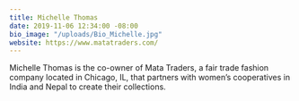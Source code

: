 ```yaml
---
title: Michelle Thomas
date: 2019-11-06 12:34:00 -08:00
bio_image: "/uploads/Bio_Michelle.jpg"
website: https://www.matatraders.com/
---
```


Michelle Thomas is the co-owner of Mata Traders, a fair trade fashion company located in Chicago, IL, that partners with women’s cooperatives in India and Nepal to create their collections. 